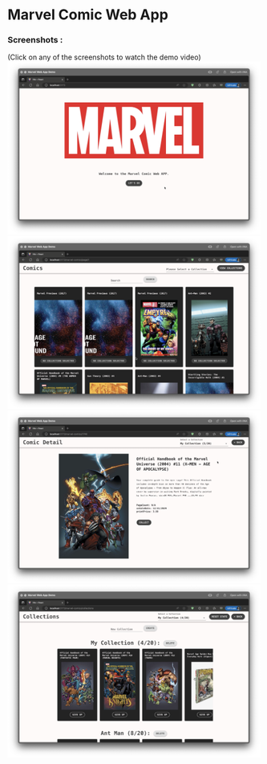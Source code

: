 # Marvel Comic Web App

### Screenshots :

(Click on any of the screenshots to watch the demo video)
[![Model](https://github.com/Jason-Wuuuu/Marvel-Comic-Web-App/blob/main/Screenshots/Home.png)](https://youtu.be/s-UlDixP3EU)
[![Model](https://github.com/Jason-Wuuuu/Marvel-Comic-Web-App/blob/main/Screenshots/Comic%20List.png)](https://youtu.be/s-UlDixP3EU)
[![Model](https://github.com/Jason-Wuuuu/Marvel-Comic-Web-App/blob/main/Screenshots/Comic%20Detail.png)](https://youtu.be/s-UlDixP3EU)
[![Model](https://github.com/Jason-Wuuuu/Marvel-Comic-Web-App/blob/main/Screenshots/Collections.png)](https://youtu.be/s-UlDixP3EU)
